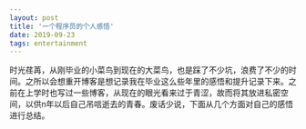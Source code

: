 ```yaml
---
layout: post
title: '一个程序员的个人感悟'
date: 2019-09-23 
tags: entertainment  
---
```


<script>
window.location.href='https://blog.csdn.net/qq_39513155/article/details/101054549';
</script>

时光荏苒，从刚毕业的小菜鸟到现在的大菜鸟，也是踩了不少坑，浪费了不少的时间。之所以会想重开博客是想记录我在毕业这么些年里的感悟和提升记录下来。之前在上学时也写过一些博客，从现在的眼光看来过于青涩，故而将其放进私密空间，以供n年以后自己吊唁逝去的青春。废话少说，下面从几个方面对自己的感悟进行总结。